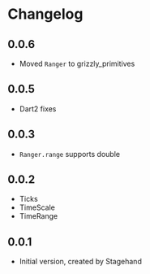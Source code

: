 # Changelog

## 0.0.6

+ Moved `Ranger` to grizzly_primitives

## 0.0.5

- Dart2 fixes

## 0.0.3

- `Ranger.range` supports double

## 0.0.2

- Ticks
- TimeScale
- TimeRange

## 0.0.1

- Initial version, created by Stagehand

